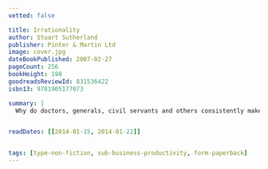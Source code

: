 ```yaml
---
vetted: false

title: Irrationality
author: Stuart Sutherland
publisher: Pinter & Martin Ltd
image: cover.jpg
dateBookPublished: 2007-02-27
pageCount: 256
bookHeight: 198
goodreadsReviewId: 831536422
isbn13: 9781905177073

summary: |
  Why do doctors, generals, civil servants and others consistently make wrong decisions that cause enormous harm to others? Irrational beliefs and behaviours are virtually universal. In this iconoclastic book Stuart Sutherland analyses causes of irrationality and examines why we are irrational, the different kinds of irrationality, the damage it does us and the possible cures.


readDates: [[2014-01-15, 2014-01-22]]


tags: [type-non-fiction, sub-business-productivity, form-paperback]
---
```

